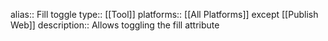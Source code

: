 alias:: Fill toggle
type:: [[Tool]]
platforms:: [[All Platforms]] except [[Publish Web]]
description:: Allows toggling the fill attribute
